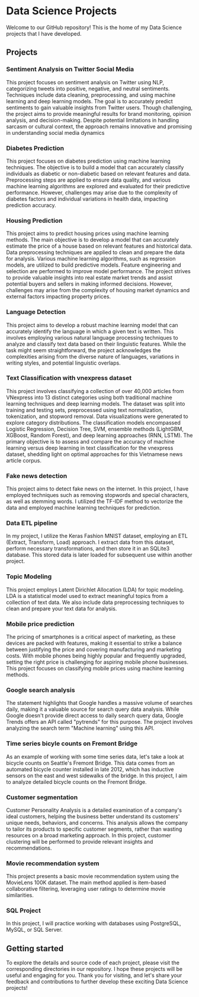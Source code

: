 # Data Science Projects

Welcome to our GitHub repository! This is the home of my Data Science projects that I have developed.

## Projects

### Sentiment Analysis on Twitter Social Media
This project focuses on sentiment analysis on Twitter using NLP, categorizing tweets into positive, negative, and neutral sentiments. Techniques include data cleaning, preprocessing, and using machine learning and deep learning models. The goal is to accurately predict sentiments to gain valuable insights from Twitter users. Though challenging, the project aims to provide meaningful results for brand monitoring, opinion analysis, and decision-making. Despite potential limitations in handling sarcasm or cultural context, the approach remains innovative and promising in understanding social media dynamics

### Diabetes Prediction 
This project focuses on diabetes prediction using machine learning techniques. The objective is to build a model that can accurately classify individuals as diabetic or non-diabetic based on relevant features and data. Preprocessing steps are applied to ensure data quality, and various machine learning algorithms are explored and evaluated for their predictive performance. However, challenges may arise due to the complexity of diabetes factors and individual variations in health data, impacting prediction accuracy.

### Housing Prediction
This project aims to predict housing prices using machine learning methods. The main objective is to develop a model that can accurately estimate the price of a house based on relevant features and historical data. Data preprocessing techniques are applied to clean and prepare the data for analysis. Various machine learning algorithms, such as regression models, are utilized to build predictive models. Feature engineering and selection are performed to improve model performance. The project strives to provide valuable insights into real estate market trends and assist potential buyers and sellers in making informed decisions. However, challenges may arise from the complexity of housing market dynamics and external factors impacting property prices.

### Language Detection
This project aims to develop a robust machine learning model that can accurately identify the language in which a given text is written. This involves employing various natural language processing techniques to analyze and classify text data based on their linguistic features. While the task might seem straightforward, the project acknowledges the complexities arising from the diverse nature of languages, variations in writing styles, and potential linguistic overlaps.

### Text Classification with vnexpress dataset

This project involves classifying a collection of over 40,000 articles from VNexpress into 13 distinct categories using both traditional machine learning techniques and deep learning models. The dataset was split into training and testing sets, preprocessed using text normalization, tokenization, and stopword removal. Data visualizations were generated to explore category distributions. The classification models encompassed Logistic Regression, Decision Tree, SVM, ensemble methods (LightGBM, XGBoost, Random Forest), and deep learning approaches (RNN, LSTM). The primary objective is to assess and compare the accuracy of machine learning versus deep learning in text classification for the vnexpress dataset, shedding light on optimal approaches for this Vietnamese news article corpus. 

### Fake news detection
This project aims to detect fake news on the internet. In this project, I have employed techniques such as removing stopwords and special characters, as well as stemming words. I utilized the TF-IDF method to vectorize the data and employed machine learning techniques for prediction.

### Data ETL pipeline
In my project, I utilize the Keras Fashion MNIST dataset, employing an ETL (Extract, Transform, Load) approach. I extract data from this dataset, perform necessary transformations, and then store it in an SQLite3 database. This stored data is later loaded for subsequent use within another project.

### Topic Modeling
This project employs Latent Dirichlet Allocation (LDA) for topic modeling. LDA is a statistical model used to extract meaningful topics from a collection of text data. We also include data preprocessing techniques to clean and prepare your text data for analysis.

### Mobile price prediction
The pricing of smartphones is a critical aspect of marketing, as these devices are packed with features, making it essential to strike a balance between justifying the price and covering manufacturing and marketing costs. With mobile phones being highly popular and frequently upgraded, setting the right price is challenging for aspiring mobile phone businesses. This project focuses on classifying mobile prices using machine learning methods. 

### Google search analysis
The statement highlights that Google handles a massive volume of searches daily, making it a valuable source for search query data analysis. While Google doesn't provide direct access to daily search query data, Google Trends offers an API called "pytrends" for this purpose. The project involves analyzing the search term "Machine learning" using this API.

### Time series bicyle counts on Fremont Bridge
As an example of working with some time series data, let's take a look at bicycle counts on Seattle's Fremont Bridge. This data comes from an automated bicycle counter installed in late 2012, which has inductive sensors on the east and west sidewalks of the bridge. In this project, I aim to analyze detailed bicycle counts on the Fremont Bridge.

### Customer segmentation
Customer Personality Analysis is a detailed examination of a company's ideal customers, helping the business better understand its customers' unique needs, behaviors, and concerns. This analysis allows the company to tailor its products to specific customer segments, rather than wasting resources on a broad marketing approach. In this project, customer clustering will be performed to provide relevant insights and recommendations.

### Movie recommendation system
This project presents a basic movie recommendation system using the MovieLens 100K dataset. The main method applied is item-based collaborative filtering, leveraging user ratings to determine movie similarities.

### SQL Project 
In this project, I will practice working with databases using PostgreSQL, MySQL, or SQL Server.



## Getting started
To explore the details and source code of each project, please visit the corresponding directories in our repository. I hope these projects will be useful and engaging for you.
Thank you for visiting, and let's share your feedback and contributions to further develop these exciting Data Science projects!


